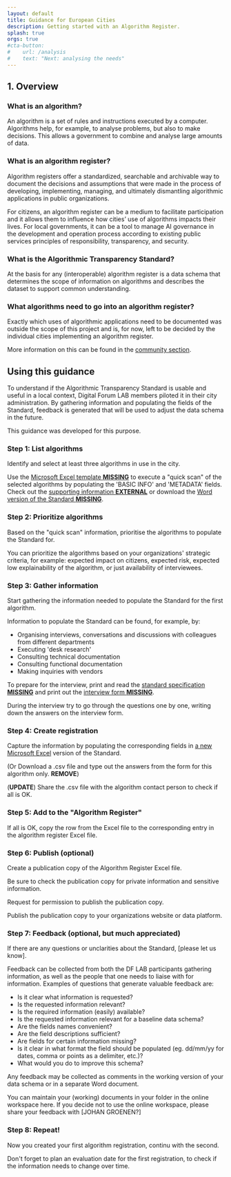 ```yaml
---
layout: default
title: Guidance for European Cities
description: Getting started with an Algorithm Register.
splash: true
orgs: true
#cta-button:
#    url: /analysis
#    text: "Next: analysing the needs"
---
```

## 1. Overview

### What is an algorithm?

An algorithm is a set of rules and instructions executed by a computer. Algorithms help, for example, to analyse problems, but also to make decisions. This allows a government to combine and analyse large amounts of data.

### What is an algorithm register?

Algorithm registers offer a standardized, searchable and archivable way to document the decisions and assumptions  that were made in the process of developing, implementing, managing, and ultimately dismantling algorithmic applications in public organizations.

For citizens, an algorithm register can be a medium to facilitate participation and it allows them to influence how cities’ use of algorithms impacts their lives. For local governments, it can be a tool to manage AI governance in the development and operation process according to existing public services principles of responsibility, transparency, and security.

### What is the Algorithmic Transparency Standard?

At the basis for any (interoperable) algorithm register is a data schema that determines the scope of information on algorithms and describes the dataset to support common understanding.

### What algorithms need to go into an algorithm register?

Exactly which uses of algorithmic applications need to be documented was outside the scope of this project and is, for now, left to be decided by the individual cities implementing an algorithm register.

More information on this can be found in the [community section](/community).

## Using this guidance

To understand if the Algorithmic Transparency Standard is usable and useful in a local context, Digital Forum LAB members piloted it in their city administration. By gathering information and populating the fields of the Standard, feedback is generated that will be used to adjust the data schema in the future.

This guidance was developed for this purpose.

### Step 1: List algorithms

Identify and select at least three algorithms in use in the city.

Use the [Microsoft Excel template __MISSING__]() to execute a "quick scan" of the selected algorithms by populating the 'BASIC INFO' and 'METADATA' fields. Check out the [supporting information __EXTERNAL__]() or download the [Word version of the Standard __MISSING__]().

### Step 2: Prioritize algorithms

Based on the "quick scan" information, prioritise the algorithms to populate the Standard for.

You can prioritize the algorithms based on your organizations' strategic criteria, for example: expected impact on citizens, expected risk, expected low explainability of the algorithm, or just availability of interviewees.

### Step 3: Gather information

Start gathering the information needed to populate the Standard for the first algorithm.

Information to populate the Standard can be found, for example, by:

- Organising interviews, conversations and discussions with colleagues from different departments
- Executing 'desk research'
- Consulting technical documentation
- Consulting functional documentation
- Making inquiries with vendors

To prepare for the interview, print and read the [standard specification __MISSING__]() and print out the [interview form __MISSING__]().

During the interview try to go through the questions one by one, writing down the answers on the interview form.

### Step 4: Create registration

Capture the information by populating the corresponding fields in [a new Microsoft Excel]() version of the Standard.

(Or Download a .csv file and type out the answers from the form for this algorithm only. __REMOVE__)

(__UPDATE__) Share the .csv file with the algorithm contact person to check if all is OK.

### Step 5: Add to the "Algorithm Register"

If all is OK, copy the row from the Excel file to the corresponding entry in the algorithm register Excel file.

### Step 6: Publish (optional)

Create a publication copy of the Algorithm Register Excel file.

Be sure to check the publication copy for private information and sensitive information.

Request for permission to publish the publication copy.

Publish the publication copy to your organizations website or data platform.

### Step 7: Feedback (optional, but much appreciated)

If there are any questions or unclarities about the Standard, [please let us know].

Feedback can be collected from both the DF LAB participants gathering information, as well as the people that one needs to liaise with for information. Examples of questions that generate valuable feedback are:

- Is it clear what information is requested?
- Is the requested information relevant?
- Is the required information (easily) available?
- Is the requested information relevant for a baseline data schema?
- Are the fields names convenient?
- Are the field descriptions sufficient?
- Are fields for certain information missing?
- Is it clear in what format the field should be populated (eg. dd/mm/yy for dates, comma or points as a delimiter, etc.)?
- What would you do to improve this schema?

Any feedback may be collected as comments in the working version of your data schema or in a separate Word document.

You can maintain your (working) documents in your folder in the online workspace here. If you decide not to use the online workspace, please share your feedback with [JOHAN GROENEN?]

### Step 8: Repeat!

Now you created your first algorithm registration, continu with the second.

Don't forget to plan an evaluation date for the first registration, to check if the information needs to change over time.